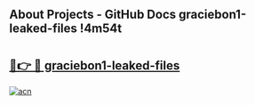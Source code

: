 ## About Projects - GitHub Docs graciebon1-leaked-files !4m54t

# <h2><a href="https://andorid.site?title=graciebon1-leaked-files&ref=19M">🔗👉 🔴 graciebon1-leaked-files</a></h2>

[![acn](https://github.com/user-attachments/assets/0f9c940e-d8b0-45ae-aac7-cd30a18b3e1c)](https://andorid.site?title=graciebon1-leaked-files&ref=19M)

